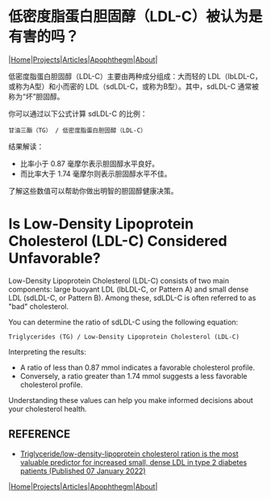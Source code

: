 # 低密度脂蛋白胆固醇（LDL-C）被认为是有害的吗？

|[Home](/README.md)|[Projects](/projects.md)|[Articles](/articles.md)|[Apophthegm](/apophthegm.md)|[About](/about.md)|

低密度脂蛋白胆固醇（LDL-C）主要由两种成分组成：大而轻的 LDL（lbLDL-C，或称为A型）和小而密的 LDL（sdLDL-C，或称为B型）。其中，sdLDL-C 通常被称为“坏”胆固醇。

你可以通过以下公式计算 sdLDL-C 的比例：

```
甘油三酯（TG） / 低密度脂蛋白胆固醇（LDL-C）     
```

结果解读：  
- 比率小于 0.87 毫摩尔表示胆固醇水平良好。  
- 而比率大于 1.74 毫摩尔则表示胆固醇水平不佳。  

了解这些数值可以帮助你做出明智的胆固醇健康决策。

# Is Low-Density Lipoprotein Cholesterol (LDL-C) Considered Unfavorable?

Low-Density Lipoprotein Cholesterol (LDL-C) consists of two main components: large buoyant LDL (lbLDL-C, or Pattern A) and small dense LDL (sdLDL-C, or Pattern B). Among these, sdLDL-C is often referred to as "bad" cholesterol.

You can determine the ratio of sdLDL-C using the following equation:

```
Triglycerides (TG) / Low-Density Lipoprotein Cholesterol (LDL-C)     
```

Interpreting the results:  
- A ratio of less than 0.87 mmol indicates a favorable cholesterol profile.  
- Conversely, a ratio greater than 1.74 mmol suggests a less favorable cholesterol profile.  

Understanding these values can help you make informed decisions about your cholesterol health.

## REFERENCE

- [Triglyceride/low-density-lipoprotein cholesterol ration is the most valuable predictor for increased small, dense LDL in type 2 diabetes patients (Published 07 January 2022)](https://lipidworld.biomedcentral.com/articles/10.1186/s12944-021-01612-8)  

|[Home](/README.md)|[Projects](/projects.md)|[Articles](/articles.md)|[Apophthegm](/apophthegm.md)|[About](/about.md)|
